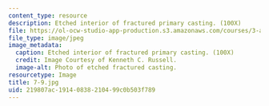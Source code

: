 ```yaml
---
content_type: resource
description: Etched interior of fractured primary casting. (100X)
file: https://ol-ocw-studio-app-production.s3.amazonaws.com/courses/3-a27-case-studies-in-forensic-metallurgy-fall-2007/219807ac19140838210499c0b503f789_7-9.jpg
file_type: image/jpeg
image_metadata:
  caption: Etched interior of fractured primary casting. (100X)
  credit: Image Courtesy of Kenneth C. Russell.
  image-alt: Photo of etched fractured casting.
resourcetype: Image
title: 7-9.jpg
uid: 219807ac-1914-0838-2104-99c0b503f789
---
```

